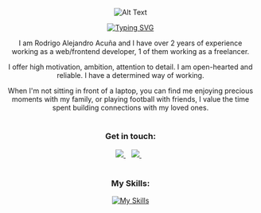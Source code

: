 
<div align="center">

![Alt Text](https://media.giphy.com/media/F9hQLAVhWnL56/giphy.gif)

[![Typing SVG](https://readme-typing-svg.demolab.com?font=Fira+Code&weight=700&pause=1000&color=42D392&center=true&random=false&width=435&lines=%3CFrontend+Developer%2F%3E)](https://git.io/typing-svg)

I am Rodrigo Alejandro Acuña and I have over 2 years of experience working as a web/frontend developer, 1 of them working as a freelancer. 

I offer high motivation, ambition, attention to detail. I am open-hearted and reliable. I have a determined way of working.

When I'm not sitting in front of a laptop, you can find me enjoying precious moments with my family, or playing football with friends, I value the time spent building connections with my loved ones.

</div>

#

<h3 align="center">Get in touch:</h3>
<p align="center">
<a href="https://www.linkedin.com/in/acunarodrigo/">
     <img src="https://img.shields.io/badge/linkedin-%230077B5.svg?&style=for-the-badge&logo=linkedin&logoColor=white" />
  </a>&nbsp;&nbsp;
<a href="mailto:rodrigoacuna.dev@gmail.com?subject=Hi there!">
     <img src="https://img.shields.io/badge/Gmail-FF0000.svg?&style=for-the-badge&logo=gmail&logoColor=white" />
  </a>&nbsp;&nbsp;  
</p>

#

<div align="center">
<h3 align="center">My Skills:</h3>

[![My Skills](https://skillicons.dev/icons?i=js,ts,html,css,sass,less,tailwind,vue,nuxt,pinia,vite,nodejs,npm,git,ubuntu,firebase,figma,ps,&perline=5)](https://skillicons.dev)

</div>



